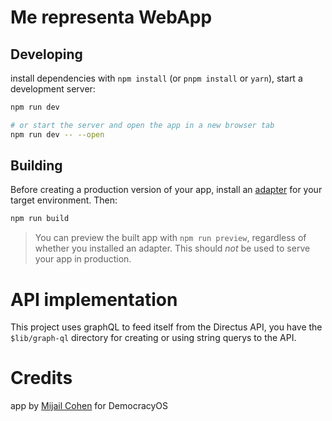 # Me representa WebApp
## Developing

install dependencies with `npm install` (or `pnpm install` or `yarn`), start a development server:

```bash
npm run dev

# or start the server and open the app in a new browser tab
npm run dev -- --open
```

## Building

Before creating a production version of your app, install an [adapter](https://kit.svelte.dev/docs#adapters) for your target environment. Then:

```bash
npm run build
```

> You can preview the built app with `npm run preview`, regardless of whether you installed an adapter. This should _not_ be used to serve your app in production.


# API implementation
This project uses graphQL to feed itself from the Directus API, you have the `$lib/graph-ql` directory for creating or using string querys to the API.

# Credits
app by [Mijail Cohen](https://github.com/mijaelcohen) for DemocracyOS